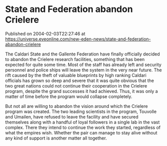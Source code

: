 # State and Federation abandon Crielere
Published on 2004-02-03T22:27:46 at https://universe.eveonline.com/new-eden-news/state-and-federation-abandon-crielere

The Caldari State and the Gallente Federation have finally officially decided to abandon the Crielere research facilities, something that has been expected for quite some time. Most of the staff has already left and security personnel and police ships will leave the system in the very near future. The rift caused by the theft of valuable blueprints by high ranking Caldari officials has grown so deep and severe that it was quite obvious that the two great nations could not continue their cooperation in the Crielere program, despite the grand successes it had achieved. Thus, it was only a matter of time before the program would collapse completely.  
  
But not all are willing to abandon the vision around which the Crielere program was created. The two leading scientists in the program, Touvolle and Umailen, have refused to leave the facility and have secured themselves along with a handful of loyal followers in a single lab in the vast complex. There they intend to continue the work they started, regardless of what the empires wish. Whether the pair can manage to stay alive without any kind of support is another matter all together.
